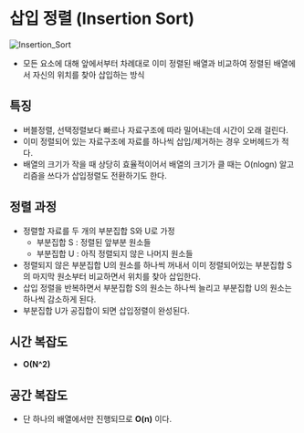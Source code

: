 # **삽입 정렬 (Insertion Sort)**
![Insertion_Sort](https://upload.wikimedia.org/wikipedia/commons/9/9c/Insertion-sort-example.gif)
- 모든 요소에 대해 앞에서부터 차례대로 이미 정렬된 배열과 비교하여 정렬된 배열에서 자신의 위치를 찾아 삽입하는 방식

## 특징
- 버블정렬, 선택정렬보다 빠르나 자료구조에 따라 밀어내는데 시간이 오래 걸린다.
- 이미 정렬되어 있는 자료구조에 자료를 하나씩 삽입/제거하는 경우 오버헤드가 적다.
- 배열의 크기가 작을 때 상당히 효율적이어서 배열의 크기가 클 때는 O(nlogn) 알고리즘을 쓰다가 삽입정렬도 전환하기도 한다.

## 정렬 과정
- 정렬할 자료를 두 개의 부분집합 S와 U로 가정
    - 부분집합 S : 정렬된 앞부분 원소들
    - 부분집합 U : 아직 정렬되지 않은 나머지 원소들
- 정렬되지 않은 부분집합 U의 원소를 하나씩 꺼내서 이미 정렬되어있는 부분집합 S의 마지막 원소부터 비교하면서 위치를 찾아 삽입한다.
- 삽입 정렬을 반복하면서 부분집합 S의 원소는 하나씩 늘리고 부분집합 U의 원소는 하나씩 감소하게 된다.
- 부분집합 U가 공집합이 되면 삽입정렬이 완성된다.

## 시간 복잡도
- **O(N^2)**

## 공간 복잡도 
-  단 하나의 배열에서만 진행되므로 **O(n)** 이다.  

